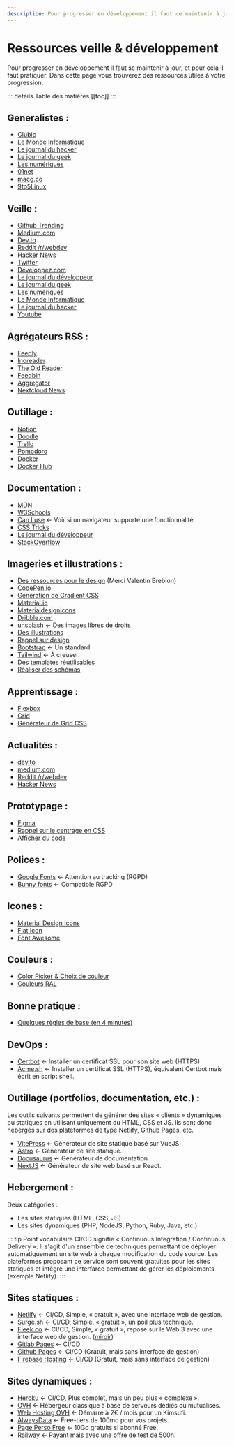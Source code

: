 ```yaml
---
description: Pour progresser en développement il faut ce maintenir à jour, et pour cela il faut pratiquer. Dans cette page vous trouverez des ressources utiles à votre progression.
---
```


# Ressources veille & développement

Pour progresser en développement il faut se maintenir à jour, et pour cela il faut pratiquer. Dans cette page vous trouverez des ressources utiles à votre progression.

::: details Table des matières
[[toc]]
:::

## Generalistes :

- [Clubic](https://www.clubic.com/)
- [Le Monde Informatique](https://www.lemondeinformatique.fr/)
- [Le journal du hacker](https://www.journalduhacker.net/)
- [Le journal du geek](https://www.journaldugeek.com/)
- [Les numériques](https://www.lesnumeriques.com/)
- [01net](https://www.01net.com/)
- [macg.co](https://www.macg.co/)
- [9to5Linux](https://9to5linux.com/)

## Veille :

- [Github Trending](https://github.com/trending)
- [Medium.com](https://medium.com/)
- [Dev.to](https://dev.to/)
- [Reddit /r/webdev](https://www.reddit.com/r/webdev/)
- [Hacker News](https://news.ycombinator.com/)
- [Twitter](https://twitter.com/)
- [Développez.com](https://www.developpez.com/)
- [Le journal du développeur](https://www.journaldunet.com/web-tech/developpeur/)
- [Le journal du geek](https://www.journaldugeek.com/)
- [Les numériques](https://www.lesnumeriques.com/)
- [Le Monde Informatique](https://www.lemondeinformatique.fr/)
- [Le journal du hacker](https://www.journalduhacker.net/)
- [Youtube](https://www.youtube.com/)

## Agrégateurs RSS :

- [Feedly](https://feedly.com/)
- [Inoreader](https://www.inoreader.com/)
- [The Old Reader](https://theoldreader.com/)
- [Feedbin](https://feedbin.com/)
- [Aggregator](https://play.google.com/store/apps/details?id=com.tughi.aggregator)
- [Nextcloud News](https://apps.nextcloud.com/apps/news)

## Outillage :

- [Notion](https://www.notion.so/)
- [Doodle](https://doodle.com/fr/)
- [Trello](https://trello.com/)
- [Pomodoro](https://pomofocus.io/)
- [Docker](https://www.docker.com/)
- [Docker Hub](https://hub.docker.com/)

## Documentation :

- [MDN](https://developer.mozilla.org/fr/)
- [W3Schools](https://www.w3schools.com/)
- [Can I use](https://caniuse.com/) <- Voir si un navigateur supporte une fonctionnalité.
- [CSS Tricks](https://css-tricks.com/)
- [Le journal du développeur](https://www.journaldunet.com/web-tech/developpeur/)
- [StackOverflow](https://stackoverflow.com/)

## Imageries et illustrations :

- [Des ressources pour le design](https://designresourc.es/) (Merci Valentin Brebion)
- [CodePen.io](https://codepen.io/)
- [Génération de Gradient CSS](https://cssgradient.io/)
- [Material.io](https://material.io/color/#!/?view.left=0&view.right=0&primary.color=F06292&secondary.color=E91E63)
- [Materialdesignicons](https://materialdesignicons.com/)
- [Dribble.com](https://dribbble.com/)
- [unsplash](https://unsplash.com/) <- Des images libres de droits
- [Des illustrations](https://icons8.com/illustrations?ref=lapaninja)
- [Rappel sur design](https://atlassian.design/)
- [Bootstrap](https://getbootstrap.com/) <- Un standard
- [Tailwind](https://tailwindcss.com/) <- À creuser.
- [Des templates réutilisables](https://startbootstrap.com/?showPro=false&showAngular=false)
- [Réaliser des schémas](https://draw.io)

## Apprentissage :

- [Flexbox](https://flexboxfroggy.com/#fr)
- [Grid](https://cssgridgarden.com/#fr)
- [Générateur de Grid CSS](https://cssgridgenerator.io/)

## Actualités :

- [dev.to](https://dev.to)
- [medium.com](https://medium.com)
- [Reddit /r/webdev](https://www.reddit.com/r/webdev/)
- [Hacker News](https://news.ycombinator.com/)

## Prototypage :

- [Figma](https://www.figma.com/)
- [Rappel sur le centrage en CSS](https://web.dev/centering-in-css/)
- [Afficher du code](https://carbon.now.sh/)

## Polices :

- [Google Fonts](https://fonts.google.com/) <- Attention au tracking (RGPD)
- [Bunny fonts](https://fonts.bunny.net/) <- Compatible RGPD

## Icones :

- [Material Design Icons](https://materialdesignicons.com/)
- [Flat Icon](https://www.flaticon.com/)
- [Font Awesome](https://fontawesome.com/)

## Couleurs :

- [Color Picker & Choix de couleur](https://www.webfx.com/web-design/color-picker/)
- [Couleurs RAL](http://couleursral.fr/)

## Bonne pratique :

- [Quelques règles de base (en 4 minutes)](https://jgthms.com/web-design-in-4-minutes/)

## DevOps :

- [Certbot](https://certbot.eff.org/instructions) <- Installer un certificat SSL pour son site web (HTTPS)
- [Acme.sh](https://github.com/acmesh-official/acme.sh) <- Installer un certificat SSL (HTTPS), équivalent Certbot mais écrit en script shell.

## Outillage (portfolios, documentation, etc.) :

Les outils suivants permettent de générer des sites « clients » dynamiques ou statiques en utilisant uniquement du HTML, CSS et JS. Ils sont donc hébergés sur des plateformes de type Netlify, Github Pages, etc.

- [VitePress](https://vitepress.vuejs.org/) <- Générateur de site statique basé sur VueJS.
- [Astro](https://astro.build/) <- Générateur de site statique.
- [Docusaurus](https://docusaurus.io/) <- Générateur de documentation.
- [NextJS](https://nextjs.org/) <- Générateur de site web basé sur React.

## Hebergement :

Deux catégories :

- Les sites statiques (HTML, CSS, JS)
- Les sites dynamiques (PHP, NodeJS, Python, Ruby, Java, etc.)

::: tip Point vocabulaire
CI/CD signifie « Continuous Integration / Continuous Delivery ». Il s'agit d'un ensemble de techniques permettant de déployer automatiquement un site web à chaque modification du code source. Les plateformes proposant ce service sont souvent gratuites pour les sites statiques et intègre une interfarce permettant de gérer les déploiements (exemple Netlify).
:::

## Sites statiques :

- [Netlify](https://www.netlify.com) <- CI/CD, Simple, « gratuit », avec une interface web de gestion.
- [Surge.sh](https://surge.sh/) <- CI/CD, Simple, « gratuit », un poil plus technique.
- [Fleek.co](https://www.fleek.co) <- CI/CD, Simple, « gratuit », repose sur le Web 3 avec une interface web de gestion. ([miroir](https://ipfs.cours.brosseau.ovh/))
- [Gitlab Pages](https://cours.brosseau.ovh/tp/ci/pages.html) <- CI/CD
- [Github Pages](https://pages.github.com/) <- CI/CD (Gratuit, mais sans interface de gestion)
- [Firebase Hosting](https://firebase.google.com/docs/hosting) <- CI/CD (Gratuit, mais sans interface de gestion)

## Sites dynamiques :

- [Heroku](https://www.heroku.com/) <- CI/CD, Plus complet, mais un peu plus « complexe ».
- [OVH](https://www.ovh.com/) <- Hébergeur classique à base de serveurs dédiés ou mutualisés.
- [Web Hosting OVH](https://www.ovhcloud.com/fr/web-hosting/) <- Démarre à 2€ / mois pour un Kimsufi.
- [AlwaysData](https://www.alwaysdata.com/fr/) <- Free-tiers de 100mo pour vos projets.
- [Page Perso Free](https://assistance.free.fr/?search=Pages%20Perso&offer=tags-92) <- 10Go gratuits si abonné Free.
- [Railway](https://railway.app/) <- Payant mais avec une offre de test de 500h.